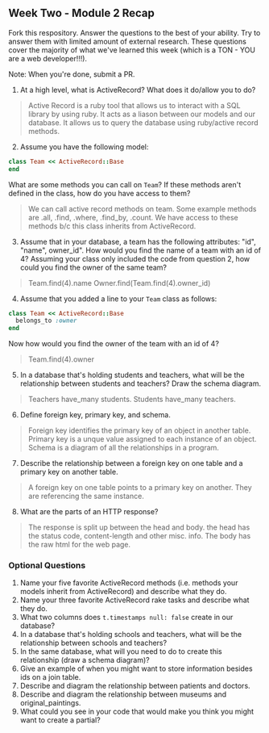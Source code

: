 ## Week Two - Module 2 Recap

Fork this respository. Answer the questions to the best of your ability. Try to answer them with limited amount of external research. These questions cover the majority of what we've learned this week (which is a TON - YOU are a web developer!!!). 

Note: When you're done, submit a PR.

1. At a high level, what is ActiveRecord? What does it do/allow you to do?
>Active Record is a ruby tool that allows us to interact with a SQL library by using ruby. It acts as a liason between our models and our database. It allows us to query the database using ruby/active record methods.
2. Assume you have the following model:

```ruby
class Team << ActiveRecord::Base
end
```

What are some methods you can call on `Team`? If these methods aren't defined in the class, how do you have access to them?
>We can call active record methods on team. Some example methods are .all, .find, .where, .find_by, .count. We have access to these methods b/c this class inherits from ActiveRecord.

3. Assume that in your database, a team has the following attributes: "id", "name", owner_id". How would you find the name of a team with an id of 4? Assuming your class only included the code from question 2, how could you find the owner of the same team?
>Team.find(4).name   Owner.find(Team.find(4).owner_id)

4. Assume that you added a line to your `Team` class as follows:

```ruby
class Team << ActiveRecord::Base
  belongs_to :owner
end
```

Now how would you find the owner of the team with an id of 4?
>Team.find(4).owner

5. In a database that's holding students and teachers, what will be the relationship between students and teachers? Draw the schema diagram.
> Teachers have_many students. Students have_many teachers.

6. Define foreign key, primary key, and schema.
> Foreign key identifies the primary key of an object in another table. Primary key is a unque value assigned to each instance of an object. Schema is a diagram of all the relationships in a program. 
7. Describe the relationship between a foreign key on one table and a primary key on another table.
> A foreign key on one table points to a primary key on another. They are referencing the same instance.
8. What are the parts of an HTTP response?
>The response is split up between the head and body. the head has the status code, content-length and other misc. info. The body has the raw html for the web page.

### Optional Questions

1. Name your five favorite ActiveRecord methods (i.e. methods your models inherit from ActiveRecord) and describe what they do.
2. Name your three favorite ActiveRecord rake tasks and describe what they do.
3. What two columns does `t.timestamps null: false` create in our database?
4. In a database that's holding schools and teachers, what will be the relationship between schools and teachers?
5. In the same database, what will you need to do to create this relationship (draw a schema diagram)?
6. Give an example of when you might want to store information besides ids on a join table.
7. Describe and diagram the relationship between patients and doctors.
8. Describe and diagram the relationship between museums and original_paintings.
9. What could you see in your code that would make you think you might want to create a partial?
